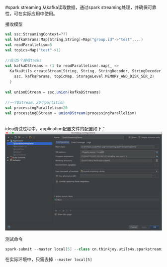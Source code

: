 #spark streaming
从kafka读取数据，通过spark streaming处理，并确保可靠性，可在实际应用中使用。

接收模型
```scala
val ssc:StreamingContext=???
val kafkaParams:Map[String,String]=Map("group.id"->"test",...)
val readParallelism=5
val topics=Map("test"->1)

//启动5个接收tasks
val kafkaDStreams = (1 to readParallelism).map{_ =>
  KafkaUtils.createStream[String, String, StringDecoder, StringDecoder](
    ssc, kafkaParams, topicMap, StorageLevel.MEMORY_AND_DISK_SER_2)
  }

val unionDStream = ssc.union(kafkaDStreams)

//一个DStream，20个partition
val processingParallelism=20
val processingDStream = unionDStream(processingParallelism)
  
```

idea调试过程中，application配置文件的配置如下：
![config](../picture/spark_streaming_config.png)

测试命令

```scala
spark-submit --master local[5] --class cn.thinkjoy.utils4s.sparkstreaming.SparkStreamingDemo sparkstreaming-demo-1.0-SNAPSHOT-jar-with-dependencies.jar 10.254.212.167,10.136.3.214/kafka  test test 1 1
```

在实际环境中，只需去掉 `--master local[5]`